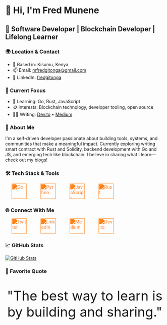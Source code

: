 # 👋 Hi, I'm Fred Munene

## 🚀 Software Developer | Blockchain Developer | Lifelong Learner

### 🌍 Location & Contact
- 📍 Based in: Kisumu, Kenya
- 📫 Email: mfredgitonga@gmail.com
- 💼 LinkedIn: [fredgitonga](https://ke.linkedin.com/in/fredgitonga)

### 🎯 Current Focus
- 🧠 Learning: Go, Rust, JavaScript
- 🪙 Interests: Blockchain technology, developer tooling, open source
- ✍🏾 Writing: [Dev.to](https://dev.to/fredgitonga) • [Medium](https://medium.com/@mfredgitonga)

### 🚀 About Me
I'm a self-driven developer passionate about building tools, systems, and communities that make a meaningful impact. Currently exploring writing smart contract with Rust and Solidity, backend development with Go and JS, and emerging tech like blockchain. I believe in sharing what I learn—check out my blogs!

### 🛠️ Tech Stack & Tools
<p align="left">
  <a href="https://go.dev/" target="_blank"><img src="https://github.com/danielcranney/profileme-dev/blob/main/public/icons/skills/go.svg" width="48" height="48" alt="Go" style="filter: invert(48%) sepia(79%) saturate(2476%) hue-rotate(346deg) brightness(118%) contrast(119%); margin: 0 20px;" /></a>
  <a href="https://www.python.org/" target="_blank"><img src="https://github.com/danielcranney/profileme-dev/blob/main/public/icons/skills/python.svg" width="48" height="48" alt="Python" style="filter: invert(48%) sepia(79%) saturate(2476%) hue-rotate(346deg) brightness(118%) contrast(119%); margin: 0 20px;" /></a>
  <a href="https://developer.mozilla.org/en-US/docs/Web/JavaScript" target="_blank"><img src="https://github.com/danielcranney/profileme-dev/blob/main/public/icons/skills/javascript.svg" width="48" height="48" alt="JavaScript" style="filter: invert(48%) sepia(79%) saturate(2476%) hue-rotate(346deg) brightness(118%) contrast(119%); margin: 0 20px;" /></a>
  <a href="https://www.rust-lang.org/" target="_blank"><img src="https://github.com/danielcranney/profileme-dev/blob/main/public/icons/skills/rust.svg" width="48" height="48" alt="Rust" style="filter: invert(48%) sepia(79%) saturate(2476%) hue-rotate(346deg) brightness(118%) contrast(119%); margin: 0 20px;" /></a>
</p>

### 🌐 Connect With Me
<p align="left">
  <a href="https://twitter.com/Gitonga2050" target="_blank"><img src="https://github.com/danielcranney/profileme-dev/blob/main/public/icons/socials/twitter-dark.svg" width="48" height="48" alt="Twitter" style="filter: invert(48%) sepia(79%) saturate(2476%) hue-rotate(346deg) brightness(118%) contrast(119%); margin: 0 20px;" /></a>
  <a href="https://ke.linkedin.com/in/fredgitonga" target="_blank"><img src="https://github.com/danielcranney/profileme-dev/blob/main/public/icons/socials/linkedin.svg" width="48" height="48" alt="LinkedIn" style="filter: invert(48%) sepia(79%) saturate(2476%) hue-rotate(346deg) brightness(118%) contrast(119%); margin: 0 20px;" /></a>
  <a href="https://medium.com/@mfredgitonga" target="_blank"><img src="https://github.com/danielcranney/profileme-dev/blob/main/public/icons/socials/medium-dark.svg" width="48" height="48" alt="Medium" style="filter: invert(48%) sepia(79%) saturate(2476%) hue-rotate(346deg) brightness(118%) contrast(119%); margin: 0 20px;" /></a>
  <a href="https://dev.to/fredgitonga" target="_blank"><img src="https://github.com/danielcranney/profileme-dev/blob/main/public/icons/socials/devdotto-dark.svg" width="48" height="48" alt="Dev.to" style="filter: invert(48%) sepia(79%) saturate(2476%) hue-rotate(346deg) brightness(118%) contrast(119%); margin: 0 20px;" /></a>
</p>

### 📈 GitHub Stats
<p align="left">
  <a href="https://github.com/FredMunene">
    <img src="https://github-readme-stats.vercel.app/api?username=FredMunene&show_icons=true&count_private=true&theme=tokyonight" alt="GitHub Stats" />
  </a>
</p>

### 💭 Favorite Quote
<p style="font-size: 3em; text-align: center;">
"The best way to learn is by building and sharing."
</p>

